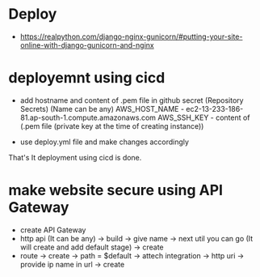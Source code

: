 # Deploy
- https://realpython.com/django-nginx-gunicorn/#putting-your-site-online-with-django-gunicorn-and-nginx


# deployemnt using cicd
- add hostname and content of .pem file in github secret (Repository Secrets) (Name can be any)
AWS_HOST_NAME - ec2-13-233-186-81.ap-south-1.compute.amazonaws.com
AWS_SSH_KEY - content of (.pem file (private key at the time of creating instance))

- use deploy.yml file and make changes accordingly

That's It deployment using cicd is done.

# make website secure using API Gateway
- create API Gateway
- http api (It can be any) -> build -> give name -> next util you can go (It will create and add default stage) -> create
- route -> create -> path = $default -> attech integration -> http uri -> provide ip name in url -> create

